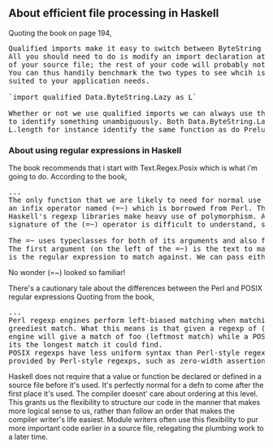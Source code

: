 

## About efficient file processing in Haskell

Quoting the book on page 194, 
<pre>
Qualified imports make it easy to switch between ByteString types. 
All you should need to do is modify an import declaration at the top
of your source file; the rest of your code will probably not need any changes.
You can thus handily benchmark the two types to see whcih is best 
suited to your application needs.

`import qualified Data.ByteString.Lazy as L`

Whether or not we use qualified imports we can always use the entire name of amodule
to identify something unambiguously. Both Data.ByteString.Lazy.length and
L.length for instance identify the same function as do Prelude.sum and sum.
</pre>

### About using regular expressions in Haskell

The book recommends that i start with Text.Regex.Posix which is what i'm going to do.
According to the book,
<pre>
...
The only function that we are likely to need for normal use if the regexp matching function
an infix operator named (=~) which is borrowed from Perl. The first hurdle to overcome is that
Haskell's regexp libraries make heavy use of polymorphism. As a result, the type
signature of the (=~) operator is difficult to understand, so we will not explain it here.

The =~ uses typeclasses for both of its arguments and also for its return type.
The first argument (on the left of the =~) is the text to match; the second (on the right)
is the regular expression to match against. We can pass either a String or a ByteString as argument.
</pre>
No wonder (=~) looked so familiar!

There's a cautionary tale about the differences between the Perl and POSIX regular expressions
Quoting from the book,
<pre>
...
Perl regexp engines perform left-biased matching when matching alternatives whereas POSIX engines choose the
greediest match. What this means is that given a regexp of (foo|fo*) and a text string of foooooo, a Perl-style
engine will give a match of foo (leftmost match) while a POSIX engine will match the entire string since 
its the longest match it could find.
POSIX regexps have less uniform syntax than Perl-style regexps. They also lack a number of capabilities
provided by Perl-style regexps, such as zero-width assertions and control over greedy matching.
</pre>

Haskell does not require that a value or function be declared or defined
in a source file before it's used. It's perfectly normal for a defn to 
come after the first place it's used. 
The compiler doesnt' care about ordering at this level. This grants us the
flexibility to structure our code in the manner that makes more logical sense
to us, rather than follow an order that makes the compiler writer's life easiest.
Module writers often use this flexibility to pur more important code earlier in a 
source file, relegating the plumbing work to a later time.


